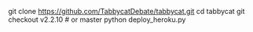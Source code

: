 git clone https://github.com/TabbycatDebate/tabbycat.git
cd tabbycat
git checkout v2.2.10                               # or master
python deploy_heroku.py <MHDCIH19>
